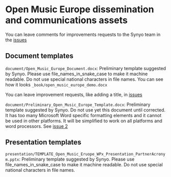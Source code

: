 # Open Music Europe dissemination and communications assets

You can leave comments for improvements requests to the Synyo team in the [issues](https://github.com/dataobservatory-eu/open_music_europe_templates/issues)

## Document templates

`document/Open_Music_Europe_Document.docx`: Preliminary template suggested by Synyo. Please use file_names_in_snake_case to make it machine readable. Do not use special national characters in file names.  You can see how it looks `_book/open_music_europe_demo.docx`

You can leave improvement requests, like adding a title, in [issues ](https://github.com/dataobservatory-eu/open_music_europe_templates/issues/1)

`document/Preliminary_Open_Music_Europe_Template.docx`: Preliminary template suggested by Synyo. Do not use yet this document until corrected. It has too many Microsoft Word specific formatting elements and it cannot be used in other platforms. It will be simplified to work on all platforms and word processors. See [issue 2](https://github.com/dataobservatory-eu/open_music_europe_templates/issues/2)

## Presentation templates

`presentation/TEMPLATE_Open_Music_Eruope_WPx_Presentation_PartnerAcronym.pptx`: Preliminary template suggested by Synyo. Please use file_names_in_snake_case to make it machine readable. Do not use special national characters in file names.



